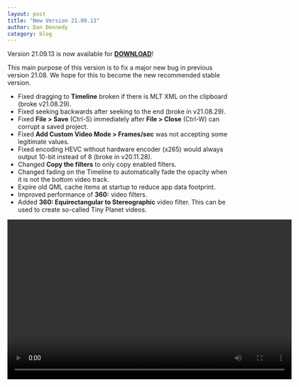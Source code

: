 ```yaml
---
layout: post
title: "New Version 21.09.13"
author: Dan Dennedy
category: blog
---
```


Version 21.09.13 is now available for [**DOWNLOAD**](https://github.com/mltframework/shotcut/releases/tag/v21.09.13)!

This main purpose of this version is to fix a major new bug in previous version 21.08. We hope for this to become the
new recommended stable version.

- Fixed dragging to **Timeline** broken if there is MLT XML on the clipboard (broke v21.08.29).
- Fixed seeking backwards after seeking to the end (broke in v21.08.29).
- Fixed **File > Save** (Ctrl-S) immediately after **File > Close** (Ctrl-W) can corrupt a saved project.
- Fixed **Add Custom Video Mode > Frames/sec** was not accepting some legitimate values.
- Fixed encoding HEVC without hardware encoder (x265) would always output 10-bit instead of 8 (broke in v20.11.28).
- Changed **Copy the filters** to only copy enabled filters.
- Changed fading on the Timeline to automatically fade the opacity when it is not the bottom video track.
- Expire old QML cache items at startup to reduce app data footprint.
- Improved performance of **360:** video filters.
- Added **360: Equirectangular to Stereographic** video filter. 
  This can be used to create so-called Tiny Planet videos. 

<video width="640" height="360" autoplay="autoplay" loop="loop">
  <source src="{{ "/assets/videos/tinyplanet.mp4" | prepend: site.baseurl | prepend: site.url }}" type="video/mp4">
</video>

